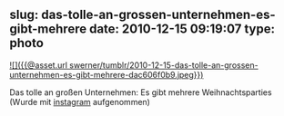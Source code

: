 slug: das-tolle-an-grossen-unternehmen-es-gibt-mehrere
date: 2010-12-15 09:19:07
type: photo
---

[![]({{@asset.url swerner/tumblr/2010-12-15-das-tolle-an-grossen-unternehmen-es-gibt-mehrere-dac606f0b9.jpeg}})](http://instagr.am/p/kcQ-/)

Das tolle an großen Unternehmen: Es gibt mehrere Weihnachtsparties (Wurde mit [instagram](http://instagr.am) aufgenommen)
